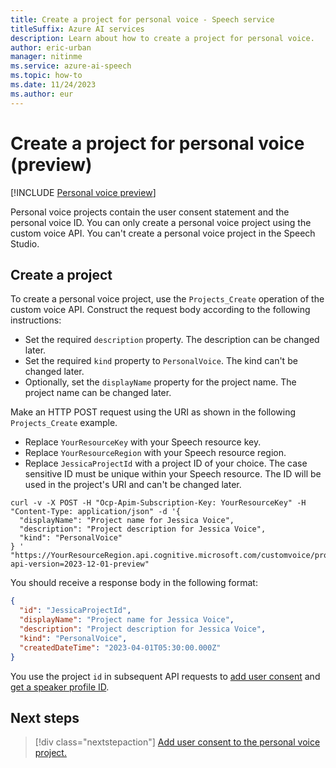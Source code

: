 ```yaml
---
title: Create a project for personal voice - Speech service
titleSuffix: Azure AI services
description: Learn about how to create a project for personal voice. 
author: eric-urban
manager: nitinme
ms.service: azure-ai-speech
ms.topic: how-to
ms.date: 11/24/2023
ms.author: eur
---
```


# Create a project for personal voice (preview)

[!INCLUDE [Personal voice preview](./includes/previews/preview-personal-voice.md)]

Personal voice projects contain the user consent statement and the personal voice ID. You can only create a personal voice project using the custom voice API. You can't create a personal voice project in the Speech Studio.

## Create a project

To create a personal voice project, use the `Projects_Create` operation of the custom voice API. Construct the request body according to the following instructions:

- Set the required `description` property. The description can be changed later.
- Set the required `kind` property to `PersonalVoice`. The kind can't be changed later.
- Optionally, set the `displayName` property for the project name. The project name can be changed later.

Make an HTTP POST request using the URI as shown in the following `Projects_Create` example. 
- Replace `YourResourceKey` with your Speech resource key.
- Replace `YourResourceRegion` with your Speech resource region.
- Replace `JessicaProjectId` with a project ID of your choice. The case sensitive ID must be unique within your Speech resource. The ID will be used in the project's URI and can't be changed later. 

```azurecli-interactive
curl -v -X POST -H "Ocp-Apim-Subscription-Key: YourResourceKey" -H "Content-Type: application/json" -d '{
  "displayName": "Project name for Jessica Voice",
  "description": "Project description for Jessica Voice",
  "kind": "PersonalVoice"
} '  "https://YourResourceRegion.api.cognitive.microsoft.com/customvoice/projects/JessicaProjectId?api-version=2023-12-01-preview"
```

You should receive a response body in the following format:

```json
{
  "id": "JessicaProjectId",
  "displayName": "Project name for Jessica Voice",
  "description": "Project description for Jessica Voice",
  "kind": "PersonalVoice",
  "createdDateTime": "2023-04-01T05:30:00.000Z"
}
```

You use the project `id` in subsequent API requests to [add user consent](./personal-voice-create-consent.md) and [get a speaker profile ID](./personal-voice-create-voice.md).

## Next steps

> [!div class="nextstepaction"]
> [Add user consent to the personal voice project.](./personal-voice-create-consent.md)
